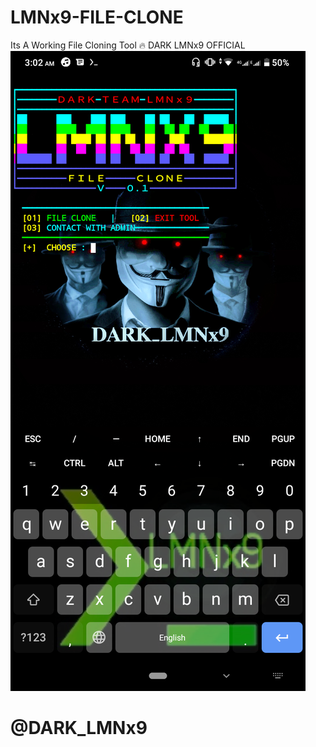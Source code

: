 # LMNx9-FILE-CLONE
Its A Working File Cloning Tool 🔥 DARK LMNx9 OFFICIAL 
![logo](https://github.com/LMNx9-JOHNY/LMNx9-FILE-CLONE/blob/main/Screenshot_20231205-030240.png)
# @DARK_LMNx9
